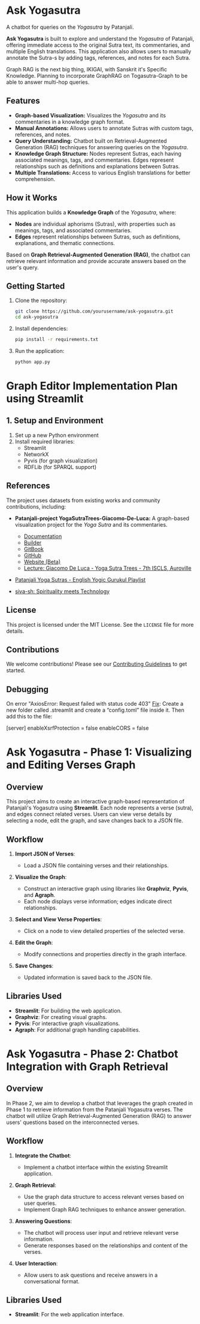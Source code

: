 # Ask Yogasutra

A chatbot for queries on the *Yogasutra* by Patanjali.

**Ask Yogasutra** is built to explore and understand the *Yogasutra* of Patanjali, offering immediate access to the original Sutra text, its commentaries, and multiple English translations. This application also allows users to manually annotate the Sutra-s by adding tags, references, and notes for each Sutra.

Graph RAG is the next big thing, IKIGAI, with Sanskrit it's Specific Knowledge. Planning to incorporate GraphRAG on Togasutra-Graph to be able to answer multi-hop queries.

## Features

- **Graph-based Visualization:** Visualizes the *Yogasutra* and its commentaries in a knowledge graph format.
- **Manual Annotations:** Allows users to annotate Sutras with custom tags, references, and notes.
- **Query Understanding:** Chatbot built on Retrieval-Augmented Generation (RAG) techniques for answering queries on the *Yogasutra*.
- **Knowledge Graph Structure:** Nodes represent Sutras, each having associated meanings, tags, and commentaries. Edges represent relationships such as definitions and explanations between Sutras.
- **Multiple Translations:** Access to various English translations for better comprehension.
  
## How it Works

This application builds a **Knowledge Graph** of the *Yogasutra*, where:

- **Nodes** are individual aphorisms (Sutras), with properties such as meanings, tags, and associated commentaries.
- **Edges** represent relationships between Sutras, such as definitions, explanations, and thematic connections.
  
Based on **Graph Retrieval-Augmented Generation (RAG)**, the chatbot can retrieve relevant information and provide accurate answers based on the user's query.

## Getting Started

1. Clone the repository:
    ```bash
    git clone https://github.com/yourusername/ask-yogasutra.git
    cd ask-yogasutra
    ```
2. Install dependencies:
    ```bash
    pip install -r requirements.txt
    ```
3. Run the application:
    ```bash
    python app.py
    ```

# Graph Editor Implementation Plan using Streamlit

## 1. Setup and Environment

1. Set up a new Python environment
2. Install required libraries:
   - Streamlit
   - NetworkX
   - Pyvis (for graph visualization)
   - RDFLib (for SPARQL support)


## References

The project uses datasets from existing works and community contributions, including:

- **Patanjali-project YogaSutraTrees-Giacomo-De-Luca:** A graph-based visualization project for the *Yoga Sutra* and its commentaries.

	- [Documentation](https://project-patanjali.gitbook.io/yoga-sutra-trees/why-the-yoga-sutra-as-a-graph)
	- [Builder](https://yogasutratrees.pages.dev/)
	- [GitBook](https://project-patanjali.gitbook.io/yoga-sutra-trees/)
	- [GitHub](https://github.com/Giacomo-De-Luca/YogaSutraTrees)
	- [Website (Beta)](https://giacomo-de-luca.github.io/YogaSutraTrees/#)
	- [Lecture: Giacomo De Luca - Yoga Sutra Trees - 7th ISCLS, Auroville](https://www.youtube.com/watch?v=86wcFqKNgxg)
- [Patanjali Yoga Sutras - English Yogic Gurukul Playlist](https://www.youtube.com/playlist?list=PLAV4BpXSJLOqHHfh6BNF53wfiA_bjcde2)
- [siva-sh: Spirituality meets Technology](https://siva.sh/patanjali-yoga-sutra)

## License

This project is licensed under the MIT License. See the `LICENSE` file for more details.

## Contributions

We welcome contributions! Please see our [Contributing Guidelines](CONTRIBUTING.md) to get started.

## Debugging
On error "AxiosError: Request failed with status code 403"
[Fix](https://discuss.streamlit.io/t/axioserror-request-failed-with-status-code-403/38112/12):
 Create a new folder called .streamlit and create a “config.toml” file inside it. Then add this to the file:

[server]
enableXsrfProtection = false
enableCORS = false

# Ask Yogasutra - Phase 1: Visualizing and Editing Verses Graph

## Overview

This project aims to create an interactive graph-based representation of Patanjali's Yogasutra using **Streamlit**. Each node represents a verse (sutra), and edges connect related verses. Users can view verse details by selecting a node, edit the graph, and save changes back to a JSON file.

## Workflow

1. **Import JSON of Verses**:
   - Load a JSON file containing verses and their relationships.

2. **Visualize the Graph**:
   - Construct an interactive graph using libraries like **Graphviz**, **Pyvis**, and **Agraph**.
   - Each node displays verse information; edges indicate direct relationships.

3. **Select and View Verse Properties**:
   - Click on a node to view detailed properties of the selected verse.

4. **Edit the Graph**:
   - Modify connections and properties directly in the graph interface.

5. **Save Changes**:
   - Updated information is saved back to the JSON file.

## Libraries Used

- **Streamlit**: For building the web application.
- **Graphviz**: For creating visual graphs.
- **Pyvis**: For interactive graph visualizations.
- **Agraph**: For additional graph handling capabilities.

# Ask Yogasutra - Phase 2: Chatbot Integration with Graph Retrieval

## Overview

In Phase 2, we aim to develop a chatbot that leverages the graph created in Phase 1 to retrieve information from the Patanjali Yogasutra verses. The chatbot will utilize Graph Retrieval-Augmented Generation (RAG) to answer users' questions based on the interconnected verses.

## Workflow

1. **Integrate the Chatbot**:
   - Implement a chatbot interface within the existing Streamlit application.

2. **Graph Retrieval**:
   - Use the graph data structure to access relevant verses based on user queries.
   - Implement Graph RAG techniques to enhance answer generation.

3. **Answering Questions**:
   - The chatbot will process user input and retrieve relevant verse information.
   - Generate responses based on the relationships and content of the verses.

4. **User Interaction**:
   - Allow users to ask questions and receive answers in a conversational format.

## Libraries Used

- **Streamlit**: For the web application interface.

